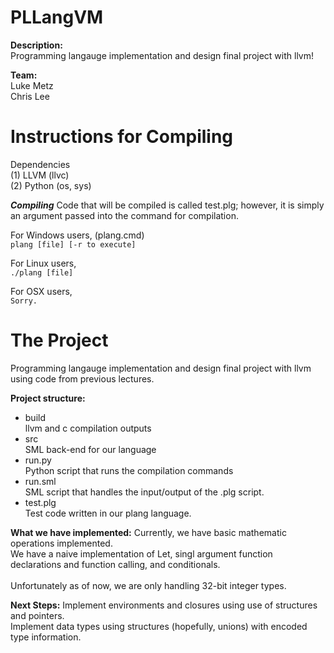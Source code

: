 PLLangVM
========
<b>Description:</b><br>
Programming langauge implementation and design final project with llvm!

<b>Team:</b><br>
Luke Metz<br>
Chris Lee<br>



Instructions for Compiling
===========================

Dependencies<br>
(1) LLVM  (llvc)<br>
(2) Python (os, sys)<br>

<b><i>Compiling</i></b>
Code that will be compiled is called test.plg; however, it is simply an argument passed into the command for compilation. 

For Windows users, (plang.cmd)<br>
`plang [file] [-r to execute]`

For Linux users, <br>
`./plang [file]`

For OSX users, <br>
`Sorry.`

The Project
==========================
Programming langauge implementation and design final project with llvm using code from previous lectures. 

<b>Project structure:</b><br>
<ul>
<li>build</li>
 llvm and c compilation outputs<br>
<li>src</li>
 SML back-end for our language<br>
<li>run.py</li> 
 Python script that runs the compilation commands<br>
<li>run.sml</li>
 SML script that handles the input/output of the .plg script. <br>
<li>test.plg</li>
 Test code written in our plang language. <br>
 </ul>

<b>What we have implemented:</b>
Currently, we have basic mathematic operations implemented.<br> 
We have a naive implementation of Let, singl argument function declarations and function calling, and conditionals.<br>
 <br>
Unfortunately as of now, we are only handling 32-bit integer types. 

<b>Next Steps:</b>
Implement environments and closures using use of structures and pointers. <br>
Implement data types using structures (hopefully, unions) with encoded type information. <br>
